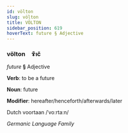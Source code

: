 ```yaml
---
id: völton
slug: völton
title: VÖLTON
sidebar_position: 619
hoverText: future § Adjective
---
```


### völton&emsp;<span kind="abugida">ɤ͊ıc̃</span>

*future* **§** Adjective

**Verb**: to be a future

**Noun**: future

**Modifier**: hereafter/henceforth/afterwards/later

Dutch voortaan /ˈvoːrtaːn/

*Germanic Language Family*